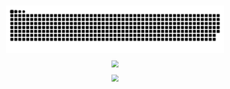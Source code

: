 <div align="center">
  <img  src="https://github.com/1999AZZAR/1999AZZAR/blob/main/resources/img/grid-snake.svg"
       alt="snake" /></a>
</div>

<p align="center">
  <a href="https://skillicons.dev">
    <img src="https://skillicons.dev/icons?i=rust,c,cs,cpp,java,py,js&perline=14" />
  </a>
</p>

<p align="center">
  <a href="https://skillicons.dev">
    <img src="https://skillicons.dev/icons?i=bots,linux,nodejs&perline=14" />
  </a>
</p>
